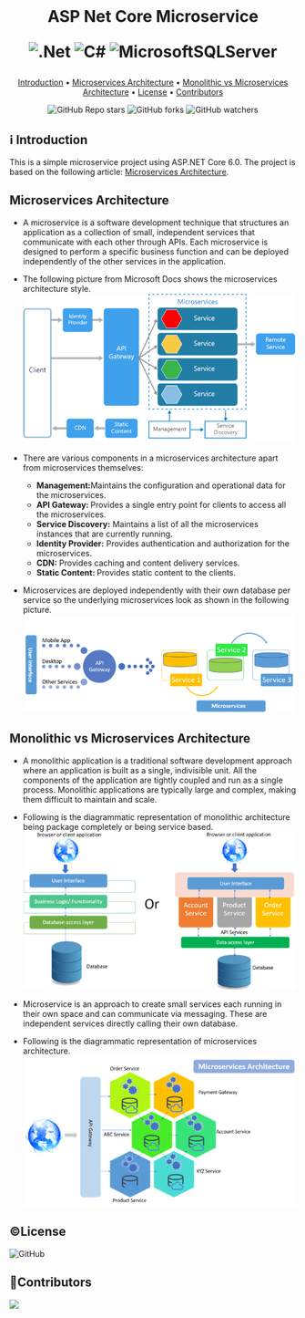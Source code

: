 <h1 align="center">
  <br>
  
   ASP Net Core Microservice

   ![.Net](https://img.shields.io/badge/.NET-5C2D91?style=for-the-badge&logo=.net&logoColor=white)
   ![C#](https://img.shields.io/badge/c%23-%23239120.svg?style=for-the-badge&logo=c-sharp&logoColor=white)
   ![MicrosoftSQLServer](https://img.shields.io/badge/Microsoft%20SQL%20Server-CC2927?style=for-the-badge&logo=microsoft%20sql%20server&logoColor=white)

</h1>

<p align="center">
  <a href="#%E2%84%B9%EF%B8%8F-introduction">Introduction</a> •
    <a href="#microservices-architecture">Microservices Architecture</a> •
    <a href="#monolithic-vs-microservices-architecture">Monolithic vs Microservices Architecture</a> •
    <a href="#license">License</a> •
    <a href="#contributors">Contributors</a> 
</p>

<div align="center">

![GitHub Repo stars](https://img.shields.io/github/stars/Ctere1/asp-core-microservice)
![GitHub forks](https://img.shields.io/github/forks/Ctere1/asp-core-microservice)
![GitHub watchers](https://img.shields.io/github/watchers/Ctere1/asp-core-microservice)

</div>

## ℹ️ Introduction

This is a simple microservice project using ASP.NET Core 6.0. The project is based on the following article: [Microservices Architecture](https://www.c-sharpcorner.com/article/microservice-using-asp-net-core/).

## Microservices Architecture

- A microservice is a software development technique that structures an application as a collection of small, independent services that communicate with each other through APIs. Each microservice is designed to perform a specific business function and can be deployed independently of the other services in the application.        

- The following picture from Microsoft Docs shows the microservices architecture style.     
    ![ss](images/Microservice%20Using%20ASP.NET%20Core.png)             


- There are various components in a microservices architecture apart from microservices themselves:     
    - <b>Management:</b>Maintains the configuration and operational data for the microservices.     
    - <b>API Gateway: </b>Provides a single entry point for clients to access all the microservices.     
    - <b>Service Discovery:</b> Maintains a list of all the microservices instances that are currently running.      
    - <b>Identity Provider:</b> Provides authentication and authorization for the microservices.     
    - <b>CDN:</b> Provides caching and content delivery services.        
    - <b>Static Content: </b>Provides static content to the clients.     

- Microservices are deployed independently with their own database per service so the underlying microservices look as shown in the following picture.  
    ![ss](images/Microservice%20Using%20ASP.NET%20Core02.png)

## Monolithic vs Microservices Architecture

- A monolithic application is a traditional software development approach where an application is built as a single, indivisible unit. All the components of the application are tightly coupled and run as a single process. Monolithic applications are typically large and complex, making them difficult to maintain and scale.

- Following is the diagrammatic representation of monolithic architecture being package completely or being service based.  
    ![ss](images/Microservice%20Using%20ASP.NET%20Core03.png)

- Microservice is an approach to create small services each running in their own space and can communicate via messaging. These are independent services directly calling their own database.

- Following is the diagrammatic representation of microservices architecture.   
    ![ss](images/Microservice%20Using%20ASP.NET%20Core04.png)


## ©License
![GitHub](https://img.shields.io/github/license/Ctere1/asp-core-microservice?style=flat-square)


## 📌Contributors

<a href="https://github.com/Ctere1/">
  <img src="https://contrib.rocks/image?repo=Ctere1/Ctere1" />
</a>
